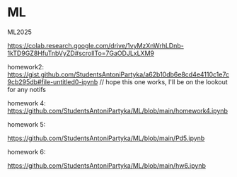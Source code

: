 # ML
ML2025

https://colab.research.google.com/drive/1vyMzXnWrhLDnb-1kTD9GZ8HfuTnbVyZD#scrollTo=7GaODJLxLXM9


homework2: https://gist.github.com/StudentsAntoniPartyka/a62b10db6e8cd4e4110c1e7c9cb295db#file-untitled0-ipynb // hope this one works, I'll be on the lookout for any notifs

homework 4: https://github.com/StudentsAntoniPartyka/ML/blob/main/homework4.ipynb

homework 5:

https://github.com/StudentsAntoniPartyka/ML/blob/main/Pd5.ipynb

homework 6:

https://github.com/StudentsAntoniPartyka/ML/blob/main/hw6.ipynb